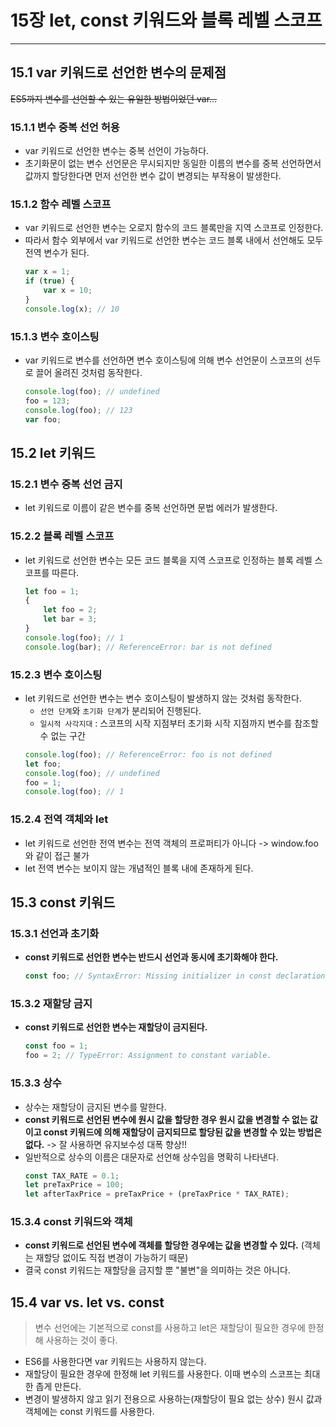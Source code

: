 # 15장 let, const 키워드와 블록 레벨 스코프
---

## 15.1 var 키워드로 선언한 변수의 문제점
~~ES5까지 변수를 선언할 수 있는 유일한 방법이었던 var...~~

### 15.1.1 변수 중복 선언 허용
- var 키워드로 선언한 변수는 중복 선언이 가능하다.
- 초기화문이 없는 변수 선언문은 무시되지만 동일한 이름의 변수를 중복 선언하면서 값까지 할당한다면 먼저 선언한 변수 값이 변경되는 부작용이 발생한다.

### 15.1.2 함수 레벨 스코프
- var 키워드로 선언한 변수는 오로지 함수의 코드 블록만을 지역 스코프로 인정한다.
- 따라서 함수 외부에서 var 키워드로 선언한 변수는 코드 블록 내에서 선언해도 모두 전역 변수가 된다.
    ```jsx
    var x = 1;
    if (true) {
        var x = 10;
    }
    console.log(x); // 10
    ```

### 15.1.3 변수 호이스팅
- var 키워드로 변수를 선언하면 변수 호이스팅에 의해 변수 선언문이 스코프의 선두로 끌어 올려진 것처럼 동작한다.
    ```jsx
    console.log(foo); // undefined
    foo = 123;
    console.log(foo); // 123
    var foo;
    ```

## 15.2 let 키워드

### 15.2.1 변수 중복 선언 금지
- let 키워드로 이름이 같은 변수를 중복 선언하면 문법 에러가 발생한다.

### 15.2.2 블록 레벨 스코프
- let 키워드로 선언한 변수는 모든 코드 블록을 지역 스코프로 인정하는 블록 레벨 스코프를 따른다.
    ```jsx
    let foo = 1;
    {
        let foo = 2;
        let bar = 3;
    }
    console.log(foo); // 1
    console.log(bar); // ReferenceError: bar is not defined
    ```

### 15.2.3 변수 호이스팅
- let 키워드로 선언한 변수는 변수 호이스팅이 발생하지 않는 것처럼 동작한다.
  - `선언 단계`와 `초기화 단계`가 분리되어 진행된다.
  - `일시적 사각지대` : 스코프의 시작 지점부터 초기화 시작 지점까지 변수를 참조할 수 없는 구간
  ```jsx
  console.log(foo); // ReferenceError: foo is not defined
  let foo;
  console.log(foo); // undefined
  foo = 1;
  console.log(foo); // 1
  ```

### 15.2.4 전역 객체와 let
- let 키워드로 선언한 전역 변수는 전역 객체의 프로퍼티가 아니다 -> window.foo와 같이 접근 불가
- let 전역 변수는 보이지 않는 개념적인 블록 내에 존재하게 된다.

## 15.3 const 키워드

### 15.3.1 선언과 초기화
- **const 키워드로 선언한 변수는 반드시 선언과 동시에 초기화해야 한다.**
  ```jsx
  const foo; // SyntaxError: Missing initializer in const declaration
  ```
  
### 15.3.2 재할당 금지
- **const 키워드로 선언한 변수는 재할당이 금지된다.**
  ```jsx
  const foo = 1;
  foo = 2; // TypeError: Assignment to constant variable.
  ```

### 15.3.3 상수
- 상수는 재할당이 금지된 변수를 말한다.
- **const 키워드로 선언된 변수에 원시 값을 할당한 경우 원시 값을 변경할 수 없는 값이고 const 키워드에 의해 재할당이 금지되므로 할당된 값을 변경할 수 있는 방법은 없다.** -> 잘 사용하면 유지보수성 대폭 향상!!
- 일반적으로 상수의 이름은 대문자로 선언해 상수임을 명확히 나타낸다.
  ```jsx
  const TAX_RATE = 0.1;
  let preTaxPrice = 100;
  let afterTaxPrice = preTaxPrice + (preTaxPrice * TAX_RATE);

### 15.3.4 const 키워드와 객체
- **const 키워드로 선언된 변수에 객체를 할당한 경우에는 값을 변경할 수 있다.** (객체는 재할당 없이도 직접 변경이 가능하기 때문)
- 결국 const 키워드는 재할당을 금지할 뿐 "불변"을 의미하는 것은 아니다.

## 15.4 var vs. let vs. const
>변수 선언에는 기본적으로 const를 사용하고 let은 재할당이 필요한 경우에 한정해 사용하는 것이 좋다.
- ES6를 사용한다면 var 키워드는 사용하지 않는다.
- 재할당이 필요한 경우에 한정해 let 키워드를 사용한다. 이때 변수의 스코프는 최대한 좁게 만든다.
- 변경이 발생하지 않고 읽기 전용으로 사용하는(재할당이 필요 없는 상수) 원시 값과 객체에는 const 키워드를 사용한다.